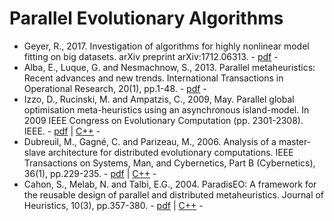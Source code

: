 # Parallel Evolutionary Algorithms

* Geyer, R., 2017. Investigation of algorithms for highly nonlinear model fitting on big datasets. arXiv preprint arXiv:1712.06313. - [pdf](https://arxiv.org/pdf/1712.06313.pdf) -
* Alba, E., Luque, G. and Nesmachnow, S., 2013. Parallel metaheuristics: Recent advances and new trends. International Transactions in Operational Research, 20(1), pp.1-48. - [pdf](https://onlinelibrary.wiley.com/doi/abs/10.1111/j.1475-3995.2012.00862.x) -
* Izzo, D., Rucinski, M. and Ampatzis, C., 2009, May. Parallel global optimisation meta-heuristics using an asynchronous island-model. In 2009 IEEE Congress on Evolutionary Computation (pp. 2301-2308). IEEE. - [pdf](https://ieeexplore.ieee.org/abstract/document/4983227/) | [C++](https://github.com/esa/pagmo2) -
* Dubreuil, M., Gagné, C. and Parizeau, M., 2006. Analysis of a master-slave architecture for distributed evolutionary computations. IEEE Transactions on Systems, Man, and Cybernetics, Part B (Cybernetics), 36(1), pp.229-235. - [pdf](https://ieeexplore.ieee.org/abstract/document/1580635) | [C++](https://github.com/chgagne/beagle) -
* Cahon, S., Melab, N. and Talbi, E.G., 2004. ParadisEO: A framework for the reusable design of parallel and distributed metaheuristics. Journal of Heuristics, 10(3), pp.357-380. - [pdf](https://link.springer.com/article/10.1023%2FB%3AHEUR.0000026900.92269.ec) | [C++](https://github.com/nojhan/paradiseo) - 
